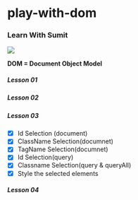# play-with-dom

### Learn With Sumit
[![](https://yt3.ggpht.com/ytc/AAUvwng69EcxYV7fAjybCLoAdimRvtepabdMX_V9D5BbZg=s88-c-k-c0x00ffffff-no-rj)](https://www.youtube.com/playlist?list=PLHiZ4m8vCp9MJDxMOzhYVuTrO1b5n-Tq_) 


**DOM = Document Object Model**

##### Lesson 01
##### Lesson 02
##### Lesson 03
- [x] Id Selection (document)
- [x] ClassName Selection(documnet)
- [x] TagName Selection(documnet)
- [x] Id Selection(query)
- [x] Classname Selection(query & queryAll)
- [x] Style the selected elements

##### Lesson 04
